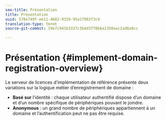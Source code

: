 ```yaml
---
seo-title: Présentation
title: Présentation
uuid: 578e749f-ee11-4682-9159-95a17982f3c4
translation-type: tm+mt
source-git-commit: 19e7c941b3337c3b4d37f0b6a1350aac2ad8a0cc

---
```



# Présentation {#implement-domain-registration-overview}

Le serveur de licences d’implémentation de référence présente deux variations sur la logique métier d’enregistrement de domaine :

* **Basé sur** l’identité : chaque utilisateur authentifié dispose d’un domaine et d’un nombre spécifique de périphériques pouvant le joindre.
* **Anonymous** : un grand nombre de périphériques appartiennent à un domaine et l’authentification peut ne pas être requise.
